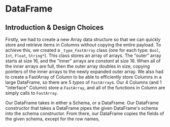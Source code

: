<h1> DataFrame </h1>

<h2> Introduction & Design Choices </h2>

Firstly, we had to create a new Array data structure so that we can quickly store and retrieve items in Columns without copying the entire payload. To achieve this, we created a `_type_FastArray` class (one for each type: `Bool`, `Int`, `Float`, `String*`). This class stores an array of arrays. The "outer" array starts at size 16, and the "inner" arrays are _constant_ at size 16. When all of the inner arrays are full, then the outer array doubles in size, copying pointers of the inner arrays to the newly expanded outer array. We also had to create a FastArray of Column to be able to efficiently store Columns in a large DataFrame, so there are 5 _types_ of `FastArray`s. Our 4 Columns (and 1 "interface" Column) store a `FastArray`, and all of the functions in Column are simply calls to `FastArray`. 

Our DataFrame takes in either a Schema, or a DataFrame. Our DataFrame constructor that takes a DataFrame pipes the given DataFrame's schema into the schema constructor. From there, our DataFrame copies the fields of the given schema, except for the row names, 